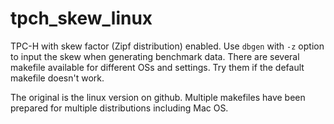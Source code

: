# tpch_skew_linux

TPC-H with skew factor (Zipf distribution) enabled. Use `dbgen` with `-z` option to input the skew when generating benchmark data. There are several makefile available for different OSs and settings. Try them if the default makefile doesn't work.

The original is the linux version on github. Multiple makefiles have been prepared for multiple distributions including Mac OS.

